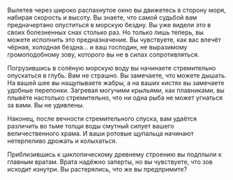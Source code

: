 Вылетев через широко распахнутое окно вы движетесь в сторону моря, набирая скорость и высоту. Вы знаете, что самой судьбой вам предначертано опуститься в морскую бездну. Вы уже видели это в своих болезненных снах столько раз. Но только лишь теперь, вы можете исполнить это предназначение. Вы чувствуете, как вас влечёт чёрная, холодная бездна... и ваш господин, не выразимому громоподобному зову, которого вы не в силах сопротивляться.

Погрузившись в солёную морскую воду вы начинаете стремительно опускаться в глубь. Вам не страшно. Вы замечаете, что можете дышать. На вашей шее вы нащупываете жабры, а на ваших кистях вы замечаете удобные перепонки. Загревая могучими крыльями, как плавниками, вы плывёте настолько стремительно, что ни одна рыба не может угнаться за вами. Вы не удивлены.

Наконец, после вечности стремительного спуска, вам удаётся различить во тьме толщи воды смутный силует вашего величественного храма. И ваши ротовые щупальца начинают нетерпеливо дрожать и колыхаться.

Приблизившись к циклопическому древнему строению вы подплыли к главным вратам. Врата надёжно заперты, но вы чувствуете, что зов исходит изнутри. Вы растерялись, что же вы предпримите?

